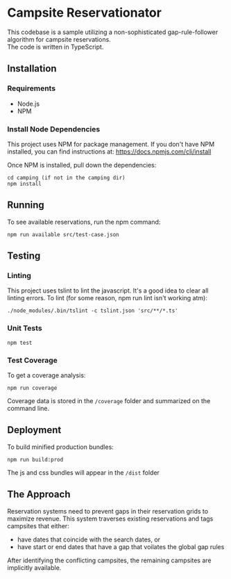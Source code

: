 # Campsite Reservationator
This codebase is a sample utilizing a non-sophisticated
gap-rule-follower algorithm for campsite reservations.  
The code is written in TypeScript.

## Installation

### Requirements
* Node.js
* NPM

### Install Node Dependencies
This project uses NPM for package management.  If you don't have NPM
installed, you can find instructions at: https://docs.npmjs.com/cli/install

Once NPM is installed, pull down the dependencies:
```shell
cd camping (if not in the camping dir)
npm install
```

## Running
To see available reservations, run the npm command:
```shell
npm run available src/test-case.json
```

## Testing

### Linting
This project uses tslint to lint the javascript.  It's a good idea to clear
all linting errors.  To lint (for some reason, npm run lint isn't working atm):
``` shell
./node_modules/.bin/tslint -c tslint.json 'src/**/*.ts'
```

### Unit Tests
``` shell
npm test
```

### Test Coverage
To get a coverage analysis:
``` shell
npm run coverage
```
Coverage data is stored in the `/coverage` folder and summarized on the command line.

## Deployment
To build minified production bundles:
```shell
npm run build:prod
```
The js and css bundles will appear in the `/dist` folder

## The Approach
Reservation systems need to prevent gaps in their reservation grids to maximize revenue.
This system traverses existing reservations and tags campsites that either:
* have dates that coincide with the search dates, or
* have start or end dates that have a gap that voilates the global gap rules

After identifying the conflicting campsites, the remaining campsites are implicitly available.
